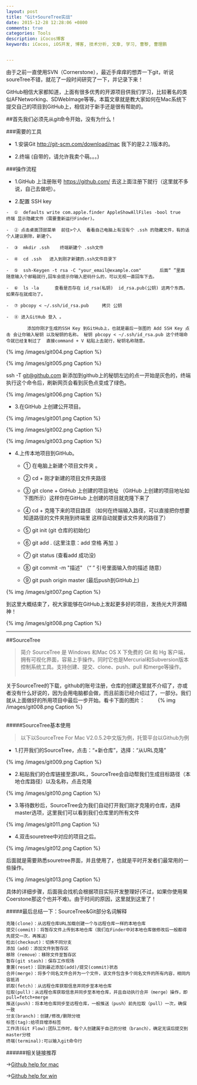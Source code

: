 ```yaml
---
layout: post
title: "Git+SoureTree实战"
date: 2015-12-28 12:28:06 +0800
comments: true
categories: Tools
description: iCocos博客
keywords: iCocos, iOS开发, 博客, 技术分析, 文章, 学习, 曹黎, 曹理鹏


---
```


由于之前一直使用SVN（Cornerstone），最近手痒痒的想弄一下git，听说soureTree不错，就花了一段时间研究了一下，并记录下来！



GitHub相信大家都知道，上面有很多优秀的开源项目供我们学习，比较著名的类似AFNetworking、SDWebImage等等。本篇文章就是教大家如何在Mac系统下提交自己的项目到GitHub上，相信对于新手还是很有帮助的。

##首先我们必须先从git命令开始，没有为什么！



###需要的工具

+ 1.安装Git  http://git-scm.com/download/mac 我下的是2.2.1版本的。

+ 2.终端 (自带的，请允许我卖个萌。。。)


###操作流程

+ 1.GitHub 上注册账号  https://github.com/ 去这上面注册下就行（这里就不多说，自己去做吧）。

+ 2.配置 SSH key


<!--more-->




	-  ①  defaults write com.apple.finder AppleShowAllFiles -bool true     终端 显示隐藏文件（需要重新运行Finder)。

	-  ② 点击桌面顶部菜单  前往>个人  看看自己电脑上有没有个 .ssh 的隐藏文件，有的话个人建议删除，新建个。

	-  ③  mkdir .ssh    终端新建个 .ssh文件

	-  ④  cd .ssh   进入到刚才新建的.ssh文件目录下 

	-  ⑤  ssh-Keygen -t rsa -C "your_email@example.com"       后面“ ”里面 随意输入个邮箱就行,回车会提示你输入密码什么的，可以无视一直回车下去。

	-  ⑥  ls -la      查看是否存在 id_rsa(私钥)  id_rsa.pub(公钥) 这两个东西，如果存在就成功了。

	-  ⑦ pbcopy < ~/.ssh/id_rsa.pub     拷贝 公钥

	-  ⑧ 进入GitHub 登入 。 
 
			添加你刚才生成的SSH Key 到GitHub上，也就是最后一张图的 Add SSH Key 点击 会让你输入秘钥 以及秘钥的名称。 秘钥 pbcopy < ~/.ssh/id_rsa.pub 这个终端命令就已经复制过了  直接command + V 粘贴上去就行，秘钥名称随意。


{% img /images/git004.png Caption %}  


{% img /images/git005.png Caption %}
  

ssh -T git@github.com   新添加到github上的秘钥左边的点一开始是灰色的，终端执行这个命令后，刷新网页会看到灰色点变成了绿色。


{% img /images/git006.png Caption %}  


+ 3.在GitHub 上创建公开项目。

 

{% img /images/git001.png Caption %}  


{% img /images/git002.png Caption %}  


{% img /images/git003.png Caption %}  



+ 4.上传本地项目到GitHub。

	-  ① 在电脑上新建个项目文件夹 。

	-  ②  cd + 刚才新建的项目文件夹路径

	-  ③  git clone + GitHub 上创建的项目地址    （GitHub 上创建的项目地址如下图所示）这样你在GitHub 上创建的项目就克隆下来了

	-  ④ cd + 克隆下来的项目路径 （如何在终端输入路径，可以直接把你想要知道路径的文件夹拖到终端里 这样自动就要该文件夹的路径了）

	-  ⑤ git init    (git 仓库的初始化)

	-  ⑥ git add .    (这里注意：add 空格 再加 .)

	-  ⑦ git status    (查看add 成功没)

	-  ⑧ git commit -m "描述"   （“ ” 引号里面输入你的描述 随意）

	-  ⑨ git push origin master        (最后push到GitHub上)


{% img /images/git007.png Caption %}  


到这里大概结束了，祝大家能够在GitHub上发起更多好的项目，发扬光大开源精神！


{% img /images/git008.png Caption %}  



***

##SourceTree
 
 
> 简介
SourceTree 是 Windows 和Mac OS X 下免费的 Git 和 Hg 客户端，拥有可视化界面，容易上手操作。同时它也是Mercurial和Subversion版本控制系统工具。支持创建、提交、clone、push、pull 和merge等操作。
  

关于SourceTree的下载，github的账号注册，仓库的创建这里就不介绍了，亦或者没有什么好说的，因为会用电脑都会做，而且前面已经介绍过了，一部分。我们就从上面做好的所用项目中最后一步开始。看卡下面的图片：
  
{% img /images/git008.png Caption %}  
  

#####SourceTree基本使用

> 以下以SourceTree For Mac V2.0.5.2中文版为例，托管平台以Github为例


* 1.打开我们的SourceTree，点击：“+新仓库”，选择：“从URL克隆”
 
{% img /images/git009.png Caption %}  

* 2.粘贴我们的仓库链接至源URL，SourceTree会自动帮我们生成目标路径（本地仓库路径）以及名称，点击克隆

{% img /images/git010.png Caption %}  


* 3.等待数秒后，SourceTree会为我们自动打开我们刚才克隆的仓库，选择master选项，这里我们可以看到我们仓库里的所有文件

{% img /images/git011.png Caption %}  

* 4.双击souretree中对应的项目之后。


{% img /images/git012.png Caption %}  


后面就是需要熟悉souretree界面，并且使用了，也就是平时开发者们最常用的一些操作。

{% img /images/git013.png Caption %}  






具体的详细步骤，后面我会找机会根据项目实际开发整理好(不过，如果你使用果Coerstone那这个也并不难)。由于时间的原因，这里就到这里了！


#####最后总结一下：SourceTree&Git部分名词解释

    克隆(clone)：从远程仓库URL加载创建一个与远程仓库一样的本地仓库
    提交(commit)：将暂存文件上传到本地仓库（我们在Finder中对本地仓库做修改后一般都得先提交一次，再推送）
    检出(checkout)：切换不同分支
    添加（add）：添加文件到暂存区
    移除（remove）：移除文件至暂存区
    暂存(git stash)：保存工作现场
    重置(reset)：回到最近添加(add)/提交(commit)状态
    合并(merge)：将多个同名文件合并为一个文件，该文件包含多个同名文件的所有内容，相同内容抵消
    抓取(fetch)：从远程仓库获取信息并同步至本地仓库
    拉取(pull)：从远程仓库获取信息并同步至本地仓库，并且自动执行合并（merge）操作，即 pull=fetch+merge
    推送(push)：将本地仓库同步至远程仓库，一般推送（push）前先拉取（pull）一次，确保一致
    分支(branch)：创建/修改/删除分枝
    标签(tag):给项目增添标签
    工作流(Git Flow):团队工作时，每个人创建属于自己的分枝（branch），确定无误后提交到master分枝
    终端(terminal):可以输入git命令行


######相关链接推荐

→[Github help for mac](https://help.github.com/desktop/)

→[Github help for win](https://help.github.com/desktop/)
